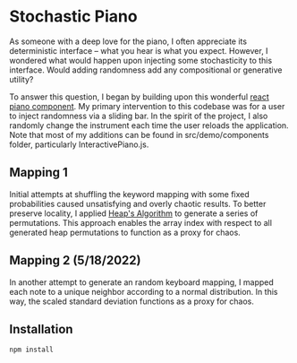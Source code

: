 # Stochastic Piano

As someone with a deep love for the piano, I often appreciate its deterministic interface – what you hear is what you expect. However, I wondered what would happen upon injecting some stochasticity to this interface. Would adding randomness add any compositional or generative utility? 

To answer this question, I began by building upon this wonderful [react piano component](https://github.com/lillydinhle/react-piano-component). My  primary intervention to this codebase was for a user to inject randomness via a sliding bar. In the spirit of the project, I also randomly change the instrument each time the user reloads the application. Note that most of my additions can be found in src/demo/components folder, particularly InteractivePiano.js. 

## Mapping 1 
Initial attempts at shuffling the keyword mapping with some fixed probabilities caused unsatisfying and overly chaotic results. To better preserve locality, I applied [Heap's Algorithm](https://en.wikipedia.org/wiki/Heap%27s_algorithm#:~:text=Heap's%20algorithm%20generates%20all%20possible,2%20elements%20are%20not%20disturbed.) to generate a series of permutations. This approach enables the array index with respect to all generated heap permutations to function as a proxy for chaos. 

## Mapping 2 (5/18/2022)

In another attempt to generate an random keyboard mapping, I mapped each note to a unique neighbor according to a normal distribution. In this way, the scaled standard deviation functions as a proxy for chaos. 

## Installation

```shell
npm install
```
